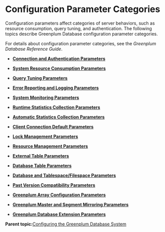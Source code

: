 # Configuration Parameter Categories 

Configuration parameters affect categories of server behaviors, such as resource consumption, query tuning, and authentication. The following topics describe Greenplum Database configuration parameter categories.

For details about configuration parameter categories, see the *Greenplum Database Reference Guide*.

-   **[Connection and Authentication Parameters](../topics/g-connection-and-authentication-parameters.html)**  

-   **[System Resource Consumption Parameters](../topics/g-system-resource-consumption-parameters.html)**  

-   **[Query Tuning Parameters](../topics/g-query-tuning-parameters.html)**  

-   **[Error Reporting and Logging Parameters](../topics/g-error-reporting-and-logging-parameters.html)**  

-   **[System Monitoring Parameters](../topics/g-system-monitoring-parameters.html)**  

-   **[Runtime Statistics Collection Parameters](../topics/g-runtime-statistics-collection-parameters.html)**  

-   **[Automatic Statistics Collection Parameters](../topics/g-automatic-statistics-collection-parameters.html)**  

-   **[Client Connection Default Parameters](../topics/g-client-connection-default-parameters.html)**  

-   **[Lock Management Parameters](../topics/g-lock-management-parameters.html)**  

-   **[Resource Management Parameters](../topics/g-workload-management-parameters.html)**  

-   **[External Table Parameters](../topics/g-external-table-parameters.html)**  

-   **[Database Table Parameters](../topics/g-append-optimized-table-parameters.html)**  

-   **[Database and Tablespace/Filespace Parameters](../topics/g-database-and-tablespace-filespace-parameters.html)**  

-   **[Past Version Compatibility Parameters](../topics/g-past-postgresql-version-compatibility-parameters.html)**  

-   **[Greenplum Array Configuration Parameters](../topics/g-greenplum-array-configuration-parameters.html)**  

-   **[Greenplum Master and Segment Mirroring Parameters](../topics/g-greenplum-master-mirroring-parameters.html)**  

-   **[Greenplum Database Extension Parameters](../topics/g-greenplum-extension-parameters.html)**  


**Parent topic:**[Configuring the Greenplum Database System](../topics/g-configuring-the-greenplum-system.html)

